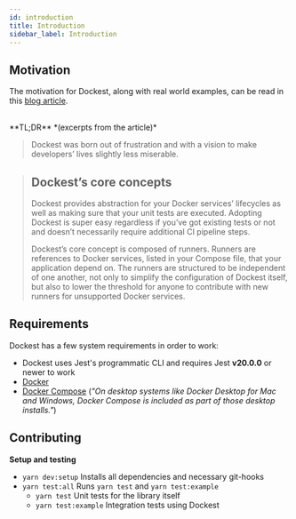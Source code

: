 ```yaml
---
id: introduction
title: Introduction
sidebar_label: Introduction
---
```


## Motivation

The motivation for Dockest, along with real world examples, can be read in this [blog article](https://engineering.klarna.com/node-js-integration-testing-with-ease-fab5f8d29163).

<br>
**TL;DR** *(excerpts from the article)*

> Dockest was born out of frustration and with a vision to make developers’ lives slightly less miserable.

> ## Dockest’s core concepts
>
> Dockest provides abstraction for your Docker services’ lifecycles as well as making sure that your unit tests are executed. Adopting Dockest is super easy regardless if you’ve got existing tests or not and doesn’t necessarily require additional CI pipeline steps.
>
> Dockest’s core concept is composed of runners. Runners are references to Docker services, listed in your Compose file, that your application depend on. The runners are structured to be independent of one another, not only to simplify the configuration of Dockest itself, but also to lower the threshold for anyone to contribute with new runners for unsupported Docker services.

## Requirements

Dockest has a few system requirements in order to work:

- Dockest uses Jest's programmatic CLI and requires Jest **v20.0.0** or newer to work
- [Docker](https://www.docker.com/)
- [Docker Compose](https://docs.docker.com/compose/install/) (_"On desktop systems like Docker Desktop for Mac and Windows, Docker Compose is included as part of those desktop installs."_)

## Contributing

**Setup and testing**

- `yarn dev:setup` Installs all dependencies and necessary git-hooks
- `yarn test:all` Runs `yarn test` and `yarn test:example`
  - `yarn test` Unit tests for the library itself
  - `yarn test:example` Integration tests using Dockest
